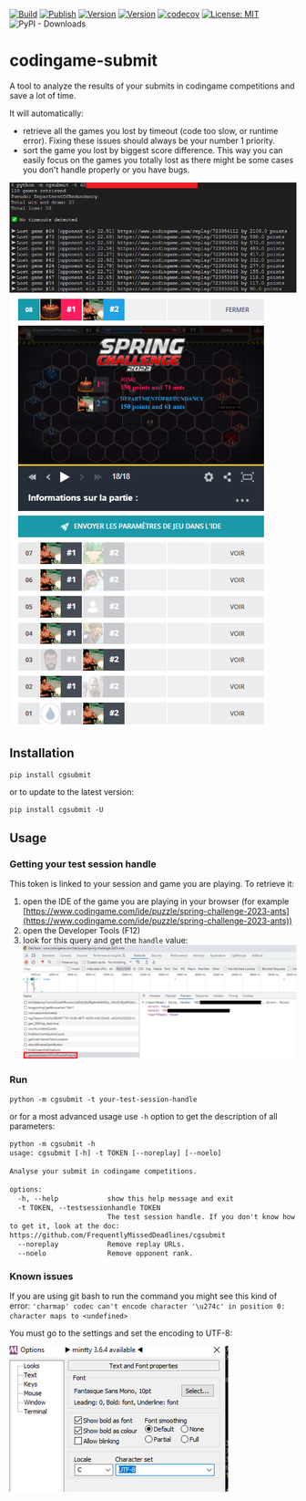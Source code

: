 [![Build](https://github.com/FrequentlyMissedDeadlines/cgsubmit/actions/workflows/python-package.yml/badge.svg)](https://github.com/FrequentlyMissedDeadlines/cgsubmit/actions/workflows/python-package.yml)
[![Publish](https://github.com/FrequentlyMissedDeadlines/cgsubmit/actions/workflows/python-publish.yml/badge.svg)](https://github.com/FrequentlyMissedDeadlines/cgsubmit/actions/workflows/python-publish.yml)
[![Version](https://img.shields.io/pypi/v/cgsubmit)](https://pypi.org/project/cgsubmit)
[![Version](https://img.shields.io/pypi/pyversions/cgsubmit)](https://pypi.org/project/cgsubmit)
[![codecov](https://codecov.io/gh/FrequentlyMissedDeadlines/cgsubmit/branch/main/graph/badge.svg)](https://codecov.io/github/FrequentlyMissedDeadlines/cgsubmit?branch=main)
[![License: MIT](https://img.shields.io/badge/License-MIT-yellow.svg)](https://opensource.org/licenses/MIT)
![PyPI - Downloads](https://img.shields.io/pypi/dm/cgsubmit)
# codingame-submit
A tool to analyze the results of your submits in codingame competitions and save a lot of time.

It will automatically:
- retrieve all the games you lost by timeout (code too slow, or runtime error). Fixing these issues should always be your number 1 priority.
- sort the game you lost by biggest score difference. This way you can easily focus on the games you totally lost as there might be some cases you don't handle properly or you have bugs.

![](https://raw.githubusercontent.com/FrequentlyMissedDeadlines/cgsubmit/main/Doc/output.png)
![](https://raw.githubusercontent.com/FrequentlyMissedDeadlines/cgsubmit/main/Doc/Codingame.PNG)

## Installation
```
pip install cgsubmit
```
or to update to the latest version:
```
pip install cgsubmit -U
```

## Usage
### Getting your test session handle
This token is linked to your session and game you are playing.
To retrieve it:

1. open the IDE of the game you are playing in your browser (for example [https://www.codingame.com/ide/puzzle/spring-challenge-2023-ants](https://www.codingame.com/ide/puzzle/spring-challenge-2023-ants))
2. open the Developer Tools (F12)
3. look for this query and get the `handle` value: ![](https://raw.githubusercontent.com/FrequentlyMissedDeadlines/cgsubmit/main/Doc/handle.png)

### Run

```
python -m cgsubmit -t your-test-session-handle
```

or for a most advanced usage use `-h` option to get the description of all parameters:

```
python -m cgsubmit -h
usage: cgsubmit [-h] -t TOKEN [--noreplay] [--noelo]

Analyse your submit in codingame competitions.

options:
  -h, --help            show this help message and exit
  -t TOKEN, --testsessionhandle TOKEN
                        The test session handle. If you don't know how to get it, look at the doc: https://github.com/FrequentlyMissedDeadlines/cgsubmit
  --noreplay            Remove replay URLs.
  --noelo               Remove opponent rank.
```

### Known issues

If you are using git bash to run the command you might see this kind of error: ```'charmap' codec can't encode character '\u274c' in position 0: character maps to <undefined>```

You must go to the settings and set the encoding to UTF-8:

![](https://raw.githubusercontent.com/FrequentlyMissedDeadlines/cgsubmit/main/Doc/utf8.PNG)
